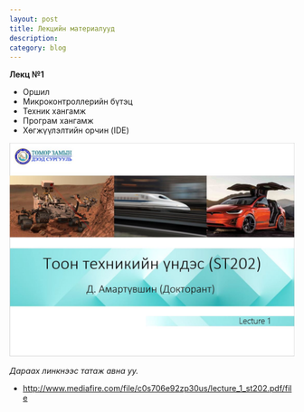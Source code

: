 ```yaml
---
layout: post
title: Лекцийн материалууд
description:
category: blog
---
```


**Лeкц №1**

<ul>
    <li>Оршил</li>
    <li>Микроконтроллерийн бүтэц</li>
    <li>Техник хангамж</li>
    <li>Програм хангамж</li>
    <li>Хөгжүүлэлтийн орчин (IDE)</li>
</ul>

![lecture_st202_1](/images/lab1/lecture_st202_1.PNG)

 *Дараах линкнээс татаж авна уу.*

* http://www.mediafire.com/file/c0s706e92zp30us/lecture_1_st202.pdf/file
